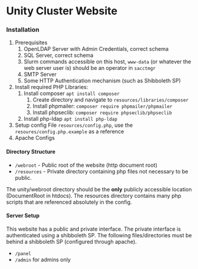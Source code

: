 # Unity Cluster Website #

### Installation ###
1. Prerequisites
    1. OpenLDAP Server with Admin Credentials, correct schema
    1. SQL Server, correct schema
    1. Slurm commands accessible on this host, `www-data` (or whatever the web server user is) should be an operator in `sacctmgr`
    1. SMTP Server
    1. Some HTTP Authentication mechanism (such as Shibboleth SP)
1. Install required PHP Libraries:
    1. Install composer `apt install composer`
        1. Create directory and navigate to `resources/libraries/composer`
        1. Install phpmailer: `composer require phpmailer/phpmailer`
        1. Install phpseclib: `composer require phpseclib/phpseclib`
    1. Install php-ldap `apt install php-ldap`
1. Setup config File `resources/config.php`, use the `resoures/config.php.example` as a reference
1. Apache Configs



#### Directory Structure ####
* `/webroot` - Public root of the website (http document root)
* `/resources` - Private directory containing php files not necessary to be public.

The unity/webroot directory should be the **only** publicly accessible location (DocumentRoot in htdocs). The resources directory contains many php scripts that are referenced absolutely in the config.

#### Server Setup ####
This website has a public and private interface. The private interface is authenticated using a shibboleth SP. The following files/directories must be behind a shibboleth SP (configured through apache).
* `/panel`
* `/admin` for admins only
